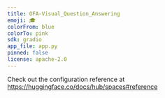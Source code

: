```yaml
---
title: OFA-Visual_Question_Answering
emoji: 🎓
colorFrom: blue
colorTo: pink
sdk: gradio
app_file: app.py
pinned: false
license: apache-2.0
---
```


Check out the configuration reference at https://huggingface.co/docs/hub/spaces#reference

